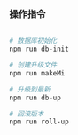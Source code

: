 ### 操作指令

```bash

# 数据库初始化
npm run db-init

# 创建升级文件
npm run makeMi

# 升级到最新
npm run db-up

# 回滚版本
npm run roll-up
```
